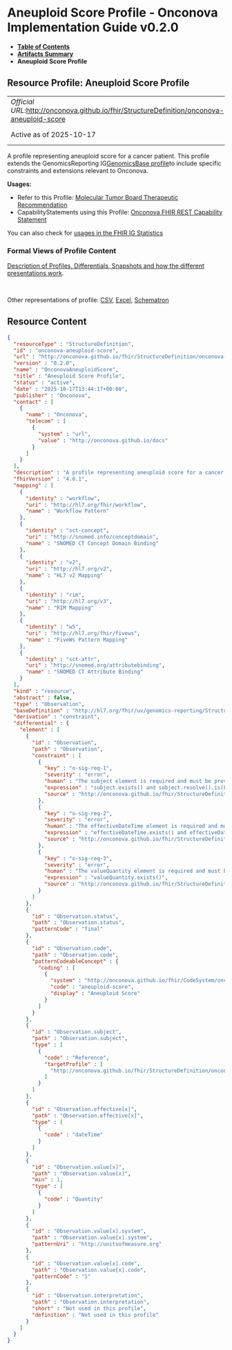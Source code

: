 # Aneuploid Score Profile - Onconova Implementation Guide v0.2.0

* [**Table of Contents**](toc.md)
* [**Artifacts Summary**](artifacts.md)
* **Aneuploid Score Profile**

## Resource Profile: Aneuploid Score Profile 

| | |
| :--- | :--- |
| *Official URL*:http://onconova.github.io/fhir/StructureDefinition/onconova-aneuploid-score | *Version*:0.2.0 |
| Active as of 2025-10-17 | *Computable Name*:OnconovaAneuploidScore |

 
A profile representing aneuploid score for a cancer patient. 
This profile extends the GenomicsReporting IG[GenomicsBase profile](http://hl7.org/fhir/uv/genomics-reporting/StructureDefinition/genomics-base)to include specific constraints and extensions relevant to Onconova. 

**Usages:**

* Refer to this Profile: [Molecular Tumor Board Therapeutic Recommendation](StructureDefinition-onconova-ext-molecular-tumor-board-therapeutic-recommendation.md)
* CapabilityStatements using this Profile: [Onconova FHIR REST Capability Statement](CapabilityStatement-onconova-capability-statement.md)

You can also check for [usages in the FHIR IG Statistics](https://packages2.fhir.org/xig/onconova.fhir|current/StructureDefinition/onconova-aneuploid-score)

### Formal Views of Profile Content

 [Description of Profiles, Differentials, Snapshots and how the different presentations work](http://build.fhir.org/ig/FHIR/ig-guidance/readingIgs.html#structure-definitions). 

 

Other representations of profile: [CSV](StructureDefinition-onconova-aneuploid-score.csv), [Excel](StructureDefinition-onconova-aneuploid-score.xlsx), [Schematron](StructureDefinition-onconova-aneuploid-score.sch) 



## Resource Content

```json
{
  "resourceType" : "StructureDefinition",
  "id" : "onconova-aneuploid-score",
  "url" : "http://onconova.github.io/fhir/StructureDefinition/onconova-aneuploid-score",
  "version" : "0.2.0",
  "name" : "OnconovaAneuploidScore",
  "title" : "Aneuploid Score Profile",
  "status" : "active",
  "date" : "2025-10-17T13:44:17+00:00",
  "publisher" : "Onconova",
  "contact" : [
    {
      "name" : "Onconova",
      "telecom" : [
        {
          "system" : "url",
          "value" : "http://onconova.github.io/docs"
        }
      ]
    }
  ],
  "description" : "A profile representing aneuploid score for a cancer patient. \n\nThis profile extends the GenomicsReporting IG [GenomicsBase profile](http://hl7.org/fhir/uv/genomics-reporting/StructureDefinition/genomics-base) to include specific constraints and extensions relevant to Onconova.",
  "fhirVersion" : "4.0.1",
  "mapping" : [
    {
      "identity" : "workflow",
      "uri" : "http://hl7.org/fhir/workflow",
      "name" : "Workflow Pattern"
    },
    {
      "identity" : "sct-concept",
      "uri" : "http://snomed.info/conceptdomain",
      "name" : "SNOMED CT Concept Domain Binding"
    },
    {
      "identity" : "v2",
      "uri" : "http://hl7.org/v2",
      "name" : "HL7 v2 Mapping"
    },
    {
      "identity" : "rim",
      "uri" : "http://hl7.org/v3",
      "name" : "RIM Mapping"
    },
    {
      "identity" : "w5",
      "uri" : "http://hl7.org/fhir/fivews",
      "name" : "FiveWs Pattern Mapping"
    },
    {
      "identity" : "sct-attr",
      "uri" : "http://snomed.org/attributebinding",
      "name" : "SNOMED CT Attribute Binding"
    }
  ],
  "kind" : "resource",
  "abstract" : false,
  "type" : "Observation",
  "baseDefinition" : "http://hl7.org/fhir/uv/genomics-reporting/StructureDefinition/genomics-base|2.0.0",
  "derivation" : "constraint",
  "differential" : {
    "element" : [
      {
        "id" : "Observation",
        "path" : "Observation",
        "constraint" : [
          {
            "key" : "o-sig-req-1",
            "severity" : "error",
            "human" : "The subject element is required and must be provided.",
            "expression" : "subject.exists() and subject.resolve().is(Patient)",
            "source" : "http://onconova.github.io/fhir/StructureDefinition/onconova-aneuploid-score|0.2.0"
          },
          {
            "key" : "o-sig-req-2",
            "severity" : "error",
            "human" : "The effectiveDateTime element is required and must be provided.",
            "expression" : "effectiveDateTime.exists() and effectiveDateTime.hasValue()",
            "source" : "http://onconova.github.io/fhir/StructureDefinition/onconova-aneuploid-score|0.2.0"
          },
          {
            "key" : "o-sig-req-3",
            "severity" : "error",
            "human" : "The valueQuantity element is required and must be provided.",
            "expression" : "valueQuantity.exists()",
            "source" : "http://onconova.github.io/fhir/StructureDefinition/onconova-aneuploid-score|0.2.0"
          }
        ]
      },
      {
        "id" : "Observation.status",
        "path" : "Observation.status",
        "patternCode" : "final"
      },
      {
        "id" : "Observation.code",
        "path" : "Observation.code",
        "patternCodeableConcept" : {
          "coding" : [
            {
              "system" : "http://onconova.github.io/fhir/CodeSystem/onconova-cs-tbd",
              "code" : "aneuploid-score",
              "display" : "Aneuploid Score"
            }
          ]
        }
      },
      {
        "id" : "Observation.subject",
        "path" : "Observation.subject",
        "type" : [
          {
            "code" : "Reference",
            "targetProfile" : [
              "http://onconova.github.io/fhir/StructureDefinition/onconova-cancer-patient|0.2.0"
            ]
          }
        ]
      },
      {
        "id" : "Observation.effective[x]",
        "path" : "Observation.effective[x]",
        "type" : [
          {
            "code" : "dateTime"
          }
        ]
      },
      {
        "id" : "Observation.value[x]",
        "path" : "Observation.value[x]",
        "min" : 1,
        "type" : [
          {
            "code" : "Quantity"
          }
        ]
      },
      {
        "id" : "Observation.value[x].system",
        "path" : "Observation.value[x].system",
        "patternUri" : "http://unitsofmeasure.org"
      },
      {
        "id" : "Observation.value[x].code",
        "path" : "Observation.value[x].code",
        "patternCode" : "1"
      },
      {
        "id" : "Observation.interpretation",
        "path" : "Observation.interpretation",
        "short" : "Not used in this profile",
        "definition" : "Not used in this profile"
      }
    ]
  }
}

```
